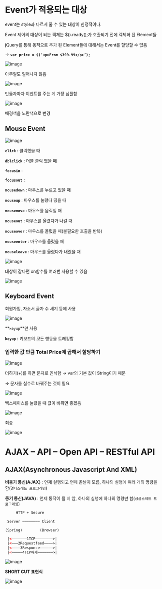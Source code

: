 # Event가 적용되는 대상

event는 style과 다르게 줄 수 있는 대상이 한정적이다.

Event 제어의 대상이 되는 객체는 $().ready();가 호출되기 전에 객체화 된 Element들

jQuery를 통해 동적으로 추가 된 Element들에 대해서는 Event를 할당할 수 없음

→ **`var price = $(’<p>From $399.99</p>’);`**

![image](https://github.com/user-attachments/assets/43f9be5d-4139-4e2f-8c9f-3495bd2d87c5)

아무일도 일어나지 않음

![image](https://github.com/user-attachments/assets/43760efe-48ca-4d8a-a29b-067206e51018)

만들자마자 이벤트를 주는 게 가장 심플함

![image](https://github.com/user-attachments/assets/a527d019-2330-4961-8424-f005a2fe1fca)

배경색을 노란색으로 변경

## Mouse Event

![image](https://github.com/user-attachments/assets/bd549287-51ec-421c-ad63-99e97483848e)

**`click`** : 클릭했을 때

**`dblclick`** : 더블 클릭 했을 때

**`focusin`** : 

**`focusout`** : 

**`mousedown`** : 마우스를 누르고 있을 때

**`mouseup`** : 마우스를 눌렀다 뗐을 때

**`mousemove`** : 마우스를 움직일 때

**`mouseout`** : 마우스를 올렸다가 나갈 때

**`mouseover`** : 마우스를 올렸을 때(불필요한 호출을 반복)

**`mouseenter`** : 마우스를 올렸을 때

**`mouseleave`** : 마우스를 올렸다가 내렸을 때

![image](https://github.com/user-attachments/assets/43c340c0-5252-4c19-8285-130fdb6abed2)

대상이 같다면 on함수를 여러번 사용할 수 있음

![image](https://github.com/user-attachments/assets/d647ade3-b055-4831-8c0c-33bc478fd1f5)

## Keyboard Event

회원가입, 자소서 글자 수 세기 등에 사용

![image](https://github.com/user-attachments/assets/12aeba3f-7fb5-4050-92a0-746525e1e7eb)

**`keyup`**만 사용

**`keyup`** : 키보드의 모든 행동을 트래킹함

### 입력한 값 만큼 Total Price에 곱해서 할당하기

![image](https://github.com/user-attachments/assets/d7da0004-ca59-48a4-954c-cabea7519ef0)

더하기(+)를 하면 문자로 인식함 → var의 기본 값이 String이기 때문

⇒ 문자를 실수로 바꿔주는 것이 필요

![image](https://github.com/user-attachments/assets/9c63f19f-9e76-445e-a0b0-4ee81ae7dbe8)

백스페이스를 눌렀을 때 값이 바뀌면 좋겠음

![image](https://github.com/user-attachments/assets/df9847e9-2fe1-4dbc-b348-c127a313456e)

최종

![image](https://github.com/user-attachments/assets/af149b52-8307-4e88-857c-171c34d3ab8e)

# **AJAX – API – Open API – RESTful API**

## AJAX(**Asynchronous** **Javascript And XML**)

**비동기 통신(AJAX)** : 언제 실행되고 언제 끝날지 모름, 하나의 실행에 여러 개의 명령을 함(`멀티스레드 프로그래밍`)

**동기 통신(JAVA)** : 언제 동작이 될 지 암, 하나의 실행에 하나의 명령만 함(`싱글스레드 프로그래밍`)

```html
     HTTP + Secure

 Server ———————— Client

(Spring)        (Browser)

 |<———————1TCP————————>|
 |<———2Requestfeed————>|
 |<————3Response——————>|
 |<—————4TCP해제———————>|
```

![image](https://github.com/user-attachments/assets/02fc2bb7-58e1-43a3-9991-a522b54908a2)

**SHORT CUT 표현식**

![image](https://github.com/user-attachments/assets/2ce22cbf-67f3-4647-a045-cec9c33cf239)
